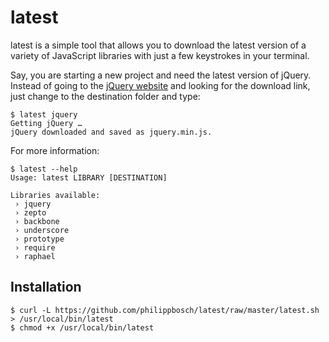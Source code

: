 latest
======

latest is a simple tool that allows you to download the latest version
of a variety of JavaScript libraries with just a few keystrokes in your
terminal.

Say, you are starting a new project and need the latest version of 
jQuery. Instead of going to the [jQuery website](http://jquery.com/)
and looking for the download link, just change to the destination 
folder and type:

```console
$ latest jquery
Getting jQuery …
jQuery downloaded and saved as jquery.min.js.
```

For more information:

```console
$ latest --help
Usage: latest LIBRARY [DESTINATION]

Libraries available:
 › jquery
 › zepto
 › backbone
 › underscore
 › prototype
 › require
 › raphael
```

Installation
------------

```console
$ curl -L https://github.com/philippbosch/latest/raw/master/latest.sh > /usr/local/bin/latest
$ chmod +x /usr/local/bin/latest
```

